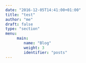 ```yaml
---
date: "2016-12-05T14:41:00+01:00"
title: "test"
author: "me"
draft: false
type: "section"
menu:
     main:
        name: "Blog"
        weight: 3
        identifier: "posts"
---
```


